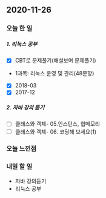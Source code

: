 2020-11-26
--

### 오늘 한 일
##### 1. 리눅스 공부

- [x] CBT로 문제풀기(해설보며 문제풀기)
 - 1과목: 리눅스 운영 및 관리(48문항)
  - [x] 2018-03
  - [x] 2017-12

##### 2. 자바 강의 듣기

- [ ] 클래스와 객체- 05.인스턴스, 힙메모리
- [ ] 클래스와 객체- 06. 코딩해 보세요(1)

### 오늘 느낀점

### 내일 할 일
* 자바 강의듣기
* 리눅스 공부




